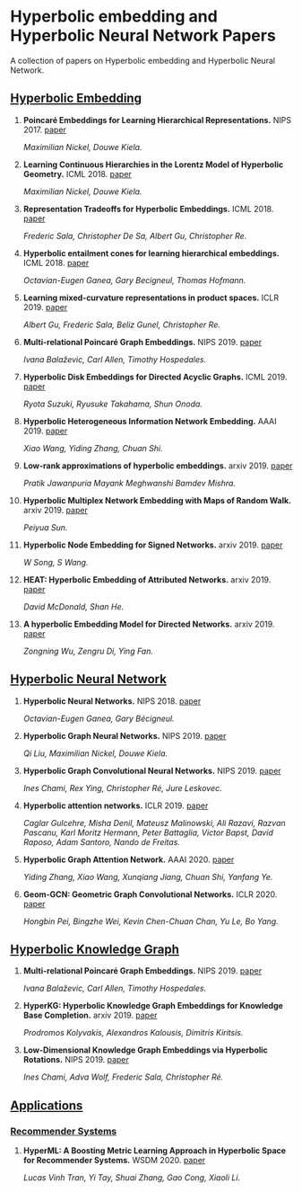 # Hyperbolic embedding and  Hyperbolic Neural Network Papers

A collection of papers on Hyperbolic embedding and Hyperbolic Neural Network.


## [Hyperbolic Embedding]()

1. **Poincaré Embeddings for Learning Hierarchical Representations.** NIPS 2017. [paper](https://papers.nips.cc/paper/7213-poincare-embeddings-for-learning-hierarchical-representations.pdf)

    *Maximilian Nickel, Douwe Kiela.*

1. **Learning Continuous Hierarchies in the Lorentz Model of Hyperbolic Geometry.** ICML 2018. [paper](https://arxiv.org/pdf/1806.03417)

    *Maximilian Nickel, Douwe Kiela.*

1. **Representation Tradeoffs for Hyperbolic Embeddings.** ICML 2018. [paper](https://arxiv.org/pdf/1804.03329.pdf)

    *Frederic Sala, Christopher De Sa, Albert Gu, Christopher Re.*

1. **Hyperbolic entailment cones for learning hierarchical embeddings.** ICML 2018. [paper](https://arxiv.org/pdf/1804.01882.pdf)

    *Octavian-Eugen Ganea, Gary Becigneul, Thomas Hofmann.*

1. **Learning mixed-curvature representations in product spaces.** ICLR 2019. [paper](https://openreview.net/references/pdf?id=SylUsD0H4)

    *Albert Gu, Frederic Sala, Beliz Gunel, Christopher Re.*

1. **Multi-relational Poincaré Graph Embeddings.** NIPS 2019. [paper](https://arxiv.org/pdf/1905.09791)

    *Ivana Balaževic, Carl Allen, Timothy Hospedales.*

1. **Hyperbolic Disk Embeddings for Directed Acyclic Graphs.** ICML 2019. [paper](https://arxiv.org/pdf/1902.04335.pdf)

    *Ryota Suzuki, Ryusuke Takahama, Shun Onoda.*

1. **Hyperbolic Heterogeneous Information Network Embedding.** AAAI 2019. [paper](https://www.aaai.org/ojs/index.php/AAAI/article/view/4471/4349)

    *Xiao Wang, Yiding Zhang, Chuan Shi.*

1. **Low-rank approximations of hyperbolic embeddings.**  arxiv 2019. [paper](https://arxiv.org/pdf/1903.07307.pdf)

    *Pratik Jawanpuria Mayank Meghwanshi Bamdev Mishra.*

1. **Hyperbolic Multiplex Network Embedding with Maps of Random Walk.** arxiv 2019. [paper](https://arxiv.org/pdf/1912.08927.pdf)

    *Peiyua Sun.*

1. **Hyperbolic Node Embedding for Signed Networks.** arxiv 2019. [paper](https://arxiv.org/pdf/1910.13090)

    *W Song, S Wang.*

1. **HEAT: Hyperbolic Embedding of Attributed Networks.** arxiv 2019. [paper](https://arxiv.org/pdf/1903.03036)

    *David McDonald, Shan He.*

1. **A hyperbolic Embedding Model for Directed Networks.** arxiv 2019. [paper](https://arxiv.org/pdf/1906.03597.pdf)

    *Zongning Wu, Zengru Di, Ying Fan.*




## [Hyperbolic Neural Network]()

1. **Hyperbolic Neural Networks.** NIPS 2018. [paper](https://papers.nips.cc/paper/7780-hyperbolic-neural-networks.pdf)

    *Octavian-Eugen Ganea, Gary Bécigneul.*

1. **Hyperbolic Graph Neural Networks.** NIPS 2019. [paper](http://papers.nips.cc/paper/9033-hyperbolic-graph-neural-networks.pdf)

    *Qi Liu, Maximilian Nickel, Douwe Kiela.*

1. **Hyperbolic Graph Convolutional Neural Networks.** NIPS 2019. [paper](https://papers.nips.cc/paper/8733-hyperbolic-graph-convolutional-neural-networks.pdf)

    *Ines Chami, Rex Ying, Christopher Ré, Jure Leskovec.*

1. **Hyperbolic attention networks.** ICLR 2019. [paper](https://arxiv.org/pdf/1805.09786)

    *Caglar Gulcehre, Misha Denil, Mateusz Malinowski, Ali Razavi, Razvan Pascanu, Karl Moritz Hermann, Peter Battaglia, Victor Bapst, David Raposo, Adam Santoro, Nando de Freitas.*

1. **Hyperbolic Graph Attention Network.** AAAI 2020. [paper](https://arxiv.org/pdf/1912.03046)

    *Yiding Zhang, Xiao Wang, Xunqiang Jiang, Chuan Shi, Yanfang Ye.*

1. **Geom-GCN: Geometric Graph Convolutional Networks.** ICLR 2020. [paper](https://arxiv.org/pdf/2002.05287)

    *Hongbin Pei, Bingzhe Wei, Kevin Chen-Chuan Chan, Yu Le, Bo Yang.*


## [Hyperbolic Knowledge Graph]()


1. **Multi-relational Poincaré Graph Embeddings.** NIPS 2019. [paper](https://papers.nips.cc/paper/8696-multi-relational-poincare-graph-embeddings.pdf)

    *Ivana Balaževic, Carl Allen, Timothy Hospedales.*

1. **HyperKG: Hyperbolic Knowledge Graph Embeddings for Knowledge Base Completion.** arxiv 2019. [paper](https://arxiv.org/pdf/1908.04895.pdf)

    *Prodromos Kolyvakis, Alexandros Kalousis, Dimitris Kiritsis.*

1. **Low-Dimensional Knowledge Graph Embeddings via Hyperbolic Rotations.** NIPS 2019. [paper](https://papers.nips.cc/paper/8733-hyperbolic-graph-convolutional-neural-networks.pdf)

    *Ines Chami, Adva Wolf, Frederic Sala, Christopher Ré.*


## [Applications]()


### [Recommender Systems]()


1. **HyperML: A Boosting Metric Learning Approach in Hyperbolic Space for Recommender Systems.** WSDM 2020. [paper](https://arxiv.org/pdf/1809.01703)

    *Lucas Vinh Tran, Yi Tay, Shuai Zhang, Gao Cong, Xiaoli Li.*





